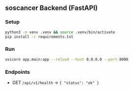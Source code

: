 ## soscancer Backend (FastAPI)

### Setup

```bash
python3 -m venv .venv && source .venv/bin/activate
pip install -r requirements.txt
```

### Run

```bash
uvicorn app.main:app --reload --host 0.0.0.0 --port 8000
```

### Endpoints

- GET `/api/v1/health` → `{ "status": "ok" }`


